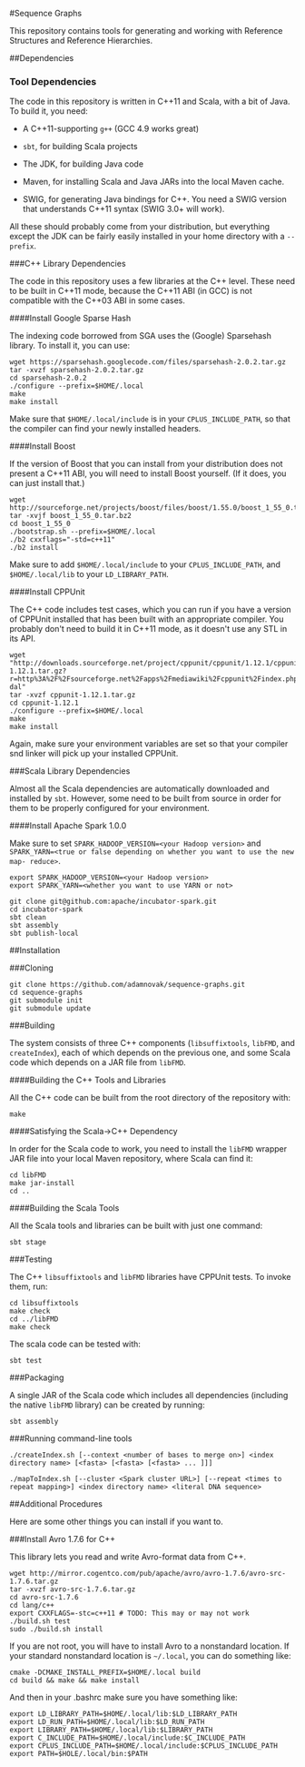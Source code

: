 #Sequence Graphs

This repository contains tools for generating and working with Reference
Structures and Reference Hierarchies.

##Dependencies

### Tool Dependencies

The code in this repository is written in C++11 and Scala, with a bit of Java.
To build it, you need:

* A C++11-supporting `g++` (GCC 4.9 works great)

* `sbt`, for building Scala projects

* The JDK, for building Java code

* Maven, for installing Scala and Java JARs into the local Maven cache.

* SWIG, for generating Java bindings for C++. You need a SWIG version that 
understands C++11 syntax (SWIG 3.0+ will work).

All these should probably come from your distribution, but everything except the
JDK can be fairly easily installed in your home directory with a `--prefix`.

###C++ Library Dependencies

The code in this repository uses a few libraries at the C++ level. These need to
be built in C++11 mode, because the C++11 ABI (in GCC) is not compatible with
the C++03 ABI in some cases.

####Install Google Sparse Hash

The indexing code borrowed from SGA uses the (Google) Sparsehash library. To
install it, you can use:

```
wget https://sparsehash.googlecode.com/files/sparsehash-2.0.2.tar.gz
tar -xvzf sparsehash-2.0.2.tar.gz
cd sparsehash-2.0.2
./configure --prefix=$HOME/.local
make
make install
```

Make sure that `$HOME/.local/include` is in your `CPLUS_INCLUDE_PATH`, so that
the compiler can find your newly installed headers.

####Install Boost

If the version of Boost that you can install from your distribution does not
present a C++11 ABI, you will need to install Boost yourself. (If it does, you
can just install that.)

```
wget http://sourceforge.net/projects/boost/files/boost/1.55.0/boost_1_55_0.tar.bz2/download
tar -xvjf boost_1_55_0.tar.bz2
cd boost_1_55_0
./bootstrap.sh --prefix=$HOME/.local
./b2 cxxflags="-std=c++11"
./b2 install
```

Make sure to add `$HOME/.local/include` to your `CPLUS_INCLUDE_PATH`, and
`$HOME/.local/lib` to your `LD_LIBRARY_PATH`.

####Install CPPUnit

The C++ code includes test cases, which you can run if you have a version of
CPPUnit installed that has been built with an appropriate compiler. You probably
don't need to build it in C++11 mode, as it doesn't use any STL in its API.

```
wget "http://downloads.sourceforge.net/project/cppunit/cppunit/1.12.1/cppunit-1.12.1.tar.gz?r=http%3A%2F%2Fsourceforge.net%2Fapps%2Fmediawiki%2Fcppunit%2Findex.php%3Ftitle%3DMain_Page&ts=1403118115&use_mirror=softlayer-dal"
tar -xvzf cppunit-1.12.1.tar.gz
cd cppunit-1.12.1
./configure --prefix=$HOME/.local
make
make install
```

Again, make sure your environment variables are set so that your compiler snd
linker will pick up your installed CPPUnit.

###Scala Library Dependencies

Almost all the Scala dependencies are automatically downloaded and installed by
`sbt`. However, some need to be built from source in order for them to be
properly configured for your environment.

####Install Apache Spark 1.0.0

Make sure to set `SPARK_HADOOP_VERSION=<your Hadoop version>` and
`SPARK_YARN=<true or false depending on whether you want to use the new map-
reduce>`.

```
export SPARK_HADOOP_VERSION=<your Hadoop version>
export SPARK_YARN=<whether you want to use YARN or not>

git clone git@github.com:apache/incubator-spark.git
cd incubator-spark
sbt clean
sbt assembly
sbt publish-local
```

##Installation

###Cloning

```
git clone https://github.com/adamnovak/sequence-graphs.git
cd sequence-graphs
git submodule init
git submodule update
```

###Building

The system consists of three C++ components (`libsuffixtools`, `libFMD`, and
`createIndex`), each of which depends on the previous one, and some Scala code
which depends on a JAR file from `libFMD`.

####Building the C++ Tools and Libraries

All the C++ code can be built from the root directory of the repository with:

```
make
```

####Satisfying the Scala->C++ Dependency

In order for the Scala code to work, you need to install the `libFMD` wrapper
JAR file into your local Maven repository, where Scala can find it:

```
cd libFMD
make jar-install
cd ..
```

####Building the Scala Tools

All the Scala tools and libraries can be built with just one command:

```
sbt stage
```

###Testing

The C++ `libsuffixtools` and `libFMD` libraries have CPPUnit tests. To invoke
them, run:

```
cd libsuffixtools
make check
cd ../libFMD
make check
```


The scala code can be tested with:

```
sbt test
```

###Packaging

A single JAR of the Scala code which includes all dependencies (including the
native `libFMD` library) can be created by running:

```
sbt assembly
```

###Running command-line tools

```
./createIndex.sh [--context <number of bases to merge on>] <index directory name> [<fasta> [<fasta> [<fasta> ... ]]]

./mapToIndex.sh [--cluster <Spark cluster URL>] [--repeat <times to repeat mapping>] <index directory name> <literal DNA sequence>
```

##Additional Procedures

Here are some other things you can install if you want to.

###Install Avro 1.7.6 for C++

This library lets you read and write Avro-format data from C++.

```
wget http://mirror.cogentco.com/pub/apache/avro/avro-1.7.6/avro-src-1.7.6.tar.gz
tar -xvzf avro-src-1.7.6.tar.gz
cd avro-src-1.7.6
cd lang/c++
export CXXFLAGS=-stc=c++11 # TODO: This may or may not work
./build.sh test
sudo ./build.sh install
```

If you are not root, you will have to install Avro to a nonstandard location. If
your standard nonstandard location is `~/.local`, you can do something like:

```
cmake -DCMAKE_INSTALL_PREFIX=$HOME/.local build
cd build && make && make install
```

And then in your .bashrc make sure you have something like:

```
export LD_LIBRARY_PATH=$HOME/.local/lib:$LD_LIBRARY_PATH
export LD_RUN_PATH=$HOME/.local/lib:$LD_RUN_PATH
export LIBRARY_PATH=$HOME/.local/lib:$LIBRARY_PATH
export C_INCLUDE_PATH=$HOME/.local/include:$C_INCLUDE_PATH
export CPLUS_INCLUDE_PATH=$HOME/.local/include:$CPLUS_INCLUDE_PATH
export PATH=$HOLE/.local/bin:$PATH
```
